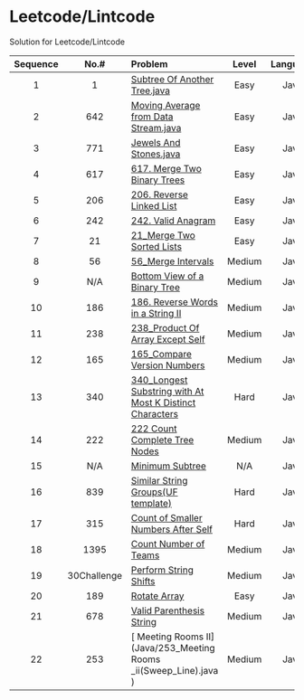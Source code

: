 
# Leetcode/Lintcode
Solution for Leetcode/Lintcode

|**Sequence**| **No.#**| **Problem**                         | **Level**     | **Language** |**Source**
|:--:|:----:| :-----                              |   :---:       |    :---:     | :--:     |
|1     |1    | [Subtree Of Another Tree.java](Java/572_SubtreeOfAnotherTree.java)  |    Easy       |    Java      |Leetcode 
|2     |642  | [Moving Average from Data Stream.java](Java/MovingAveragefromDataStream.java) | Easy|Java       |Lintcode  |
|3     |771  | [Jewels And Stones.java ](Java/771_JewelsAndStones.java)|Easy|Java|Leetcode  |
|4     |617   | [617. Merge Two Binary Trees](Java/617_MergeTwoBinaryTrees.java)|Easy |Java| Leetcode  |
|5     |206  | [206. Reverse Linked List](Java/206_ReverseLinkedList.java)|Easy |Java| Leetcode  |
|6     |242 | [242. Valid Anagram](Java/242_ValidAnagram.java)|Easy |Java| Leetcode  |
|7     |21 | [21_Merge Two Sorted Lists](Java/21_MergeTwoSortedLists.java)|Easy |Java| Leetcode  |
|8     |56 | [56_Merge Intervals](Java/56_MergeIntervals.java)|Medium |Java| Leetcode  |
|9     |N/A | [Bottom View of a Binary Tree](Java/BottomViewofABinaryTree.java)|Medium |Java| GeeksforGeeks |
|10     |186| [186. Reverse Words in a String II](Java/186_ReverseWordsInAStringII.java)|Medium |Java| Leetcode |
|11    |238| [238_Product Of Array Except Self](Java/238_ProductOfArrayExceptSelf.java)|Medium |Java| Leetcode |
|12    |165| [165_Compare Version Numbers](Java/165_CompareVersionNumbers.java)|Medium |Java| Leetcode |
|13    |340| [340_Longest Substring with At Most K Distinct Characters](Java/340_LongestSubstringWithAtMostKDistinctCharacters.java)|Hard|Java| Leetcode |
|14    |222| [222 Count Complete Tree Nodes](Java/222_CountCompleteTreeNodes.java)|Medium |Java| Leetcode |
|15    |N/A | [Minimum Subtree](Java/MinimumSubtree.java)|N/A|Java| Leetcode |
|16    |839 | [Similar String Groups(UF template)](Java/UF(template).java)|Hard|Java| Leetcode |
|17    |315 | [Count of Smaller Numbers After Self](Java/315_CountOfSmallerNumbersAfterSelf.java)|Hard|Java| Leetcode |
|18    |1395 | [Count Number of Teams](Java/1395_Count_Number_of_Teams.java)|Medium|Java| Leetcode |
|19    |30Challenge | [Perform String Shifts](Java/Perform_string_shifts.java)|Medium|Java| Leetcode |
|20   |189 | [Rotate Array](Java/189_Rotate_Array.java)|Easy|Java| Leetcode |
|21   |678 | [Valid Parenthesis String](Java/Valid_Parenthesis_String.java)|Medium|Java| Leetcode |
|22   |253 | [ Meeting Rooms II](Java/253_Meeting Rooms _ii(Sweep_Line).java )|Medium|Java| Leetcode |




